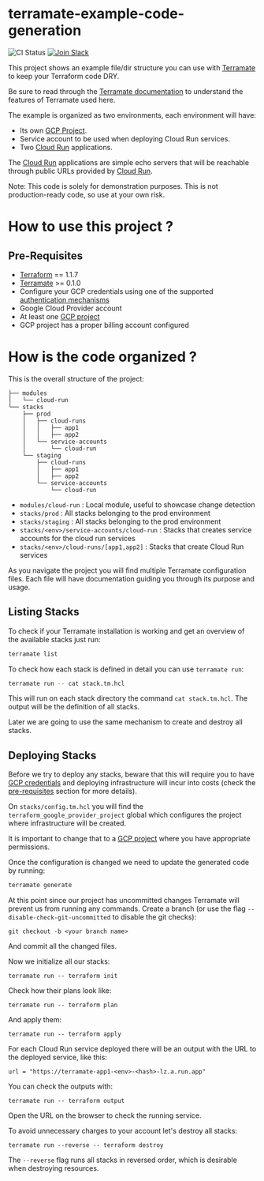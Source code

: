 # terramate-example-code-generation

![CI Status](https://github.com/mineiros-io/terramate-example-code-generation/actions/workflows/ci.yml/badge.svg)
[![Join Slack](https://img.shields.io/badge/slack-@mineiros--community-f32752.svg?logo=slack)](https://mineiros.io/slack)

This project shows an example file/dir structure you can use with
[Terramate](https://github.com/mineiros-io/terramate) to keep your Terraform
code DRY.

Be sure to read through the [Terramate documentation](https://github.com/mineiros-io/terramate)
to understand the features of Terramate used here.

The example is organized as two environments, each environment will have:

* Its own [GCP Project](https://cloud.google.com/storage/docs/projects).
* Service account to be used when deploying Cloud Run services.
* Two [Cloud Run](https://cloud.google.com/run) applications.

The [Cloud Run](https://cloud.google.com/run) applications are simple
echo servers that will be reachable through public URLs provided by
[Cloud Run](https://cloud.google.com/run).

Note: This code is solely for demonstration purposes.
This is not production-ready code, so use at your own risk.


# How to use this project ?

## Pre-Requisites

* [Terraform](https://www.terraform.io/) == 1.1.7
* [Terramate](https://github.com/mineiros-io/terramate) >= 0.1.0
* Configure your GCP credentials using one of the supported [authentication mechanisms](https://registry.terraform.io/providers/hashicorp/google/latest/docs/guides/provider_reference#authentication)
* Google Cloud Provider account
* At least one [GCP project](https://cloud.google.com/storage/docs/projects)
* GCP project has a proper billing account configured


# How is the code organized ?

This is the overall structure of the project:

```
├── modules
│   └── cloud-run
└── stacks
    ├── prod
    │   ├── cloud-runs
    │   │   ├── app1
    │   │   ├── app2
    │   └── service-accounts
    │       └── cloud-run
    └── staging
        ├── cloud-runs
        │   ├── app1
        │   ├── app2
        └── service-accounts
            └── cloud-run
```

* `modules/cloud-run` : Local module, useful to showcase change detection
* `stacks/prod` : All stacks belonging to the prod environment
* `stacks/staging` : All stacks belonging to the prod environment
* `stacks/<env>/service-accounts/cloud-run` : Stacks that creates service accounts for the cloud run services
* `stacks/<env>/cloud-runs/[app1,app2]` : Stacks that create Cloud Run services

As you navigate the project you will find multiple Terramate configuration files.
Each file will have documentation guiding you through its purpose and usage.


## Listing Stacks

To check if your Terramate installation is working and get an overview of the
available stacks just run:

```sh
terramate list
```

To check how each stack is defined in detail you can use `terramate run`:

```sh
terramate run -- cat stack.tm.hcl
```

This will run on each stack directory the command `cat stack.tm.hcl`.
The output will be the definition of all stacks.

Later we are going to use the same mechanism to create and destroy all stacks.


## Deploying Stacks

Before we try to deploy any stacks, beware that this will require you
to have [GCP credentials](https://cloud.google.com/docs/authentication/getting-started)
and deploying infrastructure will incur into costs (check the
[pre-requisites](#pre-requisites) section for more details).

On `stacks/config.tm.hcl` you will find the `terraform_google_provider_project` 
global which configures the project where infrastructure will be created.

It is important to change that to a [GCP project](https://cloud.google.com/storage/docs/projects)
where you have appropriate permissions.

Once the configuration is changed we need to update the generated code by running:

```sh
terramate generate
```

At this point since our project has uncommitted changes Terramate will prevent us
from running any commands. Create a branch (or use the flag `--disable-check-git-uncommitted`
to disable the git checks):

```
git checkout -b <your branch name>
```

And commit all the changed files.

Now we initialize all our stacks:

```
terramate run -- terraform init
```

Check how their plans look like:

```
terramate run -- terraform plan
```

And apply them:

```
terramate run -- terraform apply
```

For each Cloud Run service deployed there will be an output with the URL to
the deployed service, like this:

```
url = "https://terramate-app1-<env>-<hash>-lz.a.run.app"
```

You can check the outputs with:

```
terramate run -- terraform output
```

Open the URL on the browser to check the running service.

To avoid unnecessary charges to your account let's destroy all stacks:

```
terramate run --reverse -- terraform destroy
```

The `--reverse` flag runs all stacks in reversed order, which is desirable
when destroying resources.
